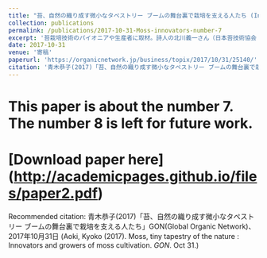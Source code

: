 ```yaml
---
title: "苔、自然の織り成す微小なタペストリー ブームの舞台裏で栽培を支える人たち (Innovators and growers of moss cultivation) "
collection: publications
permalink: /publications/2017-10-31-Moss-innovators-number-7
excerpt: '苔栽培技術のパイオニアや生産者に取材。詩人の北川義一さん（日本苔技術協会 JMTA 代表）は、栽培から苔玉インストラクター養成、町おこしの裏方まで手掛ける。北川さんは、苔に関して、栽培技術研究・普及教育活動、量産化確立、直販取引、ユーザー教育、苔に関する事業開発までオールラウンドで手掛け、特許も取得。苔は海外でも評価が高まり、苔農家が広がってきた。苔が葉や茎、仮根を発達させ、全体のテクスチャーが密に詰んでくるまでには、最低2年はかかる。それでも栽培に取り組もうという生産者たちには、中山間地で農業に新たな活路を見出そうとする篤農家から、苔専業というニッチなスタイルで自立を賭ける新規就農者まで、それぞれのストーリーがある。隙間植物の経済圏は広がりつつある。もともと苔は、熱帯雨林から永久凍土が広がるツンドラまで、地上のあらゆる生態系で生存可能な、偉大な隙間（ニッチ）植物である。コンクリート・ジャングルにでさえ、僅かな窪みに水分さえあえれば、コロニーを作り出す。苔が表面を覆えば、その上で他の植物が芽吹き、新たな生物生息空間が生まれる。苔は荒れ地の地表を覆い、土壌浸食を食い止める畑の救急隊でもある。しかも、農薬も肥料も必要としない。作物としてはマイナーな存在だが、栽培技術の進歩と生産者の広がりで安定供給ができるようになった。苔玉から、アクアリウム、ガーデン、アート・インスタレーションまで、国内外で静かにニッチな苔経済圏を築きつつある。'
date: 2017-10-31
venue: '寄稿'
paperurl: 'https://organicnetwork.jp/business/topix/2017/10/31/25140/'
citation: '青木恭子(2017)「苔、自然の織り成す微小なタペストリー ブームの舞台裏で栽培を支える人たち」GON(Global Organic Network)、2017年10月31日 (Aoki, Kyoko (2017). Moss, tiny tapestry of the nature: Innovators and growers of moss cultivation. <i>GON</i>. Oct 31.)'
---
```


# This paper is about the number 7. The number 8 is left for future work.

# [Download paper here] (http://academicpages.github.io/files/paper2.pdf)

Recommended citation: 青木恭子(2017)「苔、自然の織り成す微小なタペストリー ブームの舞台裏で栽培を支える人たち」GON(Global Organic Network)、2017年10月31日 (Aoki, Kyoko (2017). Moss, tiny tapestry of the nature : Innovators and growers of moss cultivation. <i>GON</i>. Oct 31.)
